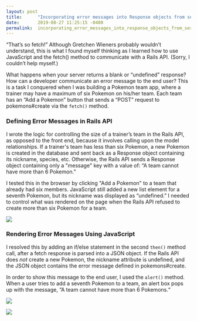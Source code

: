 ```yaml
---
layout: post
title:      "Incorporating error messages into Response objects from server"
date:       2019-08-27 11:25:15 -0400
permalink:  incorporating_error_messages_into_response_objects_from_server
---
```



“That’s so fetch!” Although Gretchen Wieners probably wouldn’t understand, this is what I found myself thinking as I learned how to use JavaScript and the fetch() method to communicate with a Rails API. (Sorry, I couldn’t help myself.)

What happens when your server returns a blank or “undefined” response? How can a developer communicate an error message to the end user? This is a task I conquered when I was building a Pokemon team app, where a trainer may have a maximum of six Pokemon on his/her team. Each team has an “Add a Pokemon” button that sends a “POST” request to pokemons#create via the `fetch()` method.

### Defining Error Messages in Rails API
I wrote the logic for controlling the size of a trainer’s team in the Rails API, as opposed to the front end, because it involves calling upon the model relationships. If a trainer's team has less than six Pokemon, a new Pokemon is created in the database and sent back as a Response object containing its nickname, species, etc. Otherwise, the Rails API sends a Response object containing only a "message" key with a value of: “A team cannot have more than 6 Pokemon.”

I tested this in the browser by clicking "Add a Pokemon" to a team that already had six members. JavaScript still added a new list element for a seventh Pokemon, but its nickname was displayed as “undefined.” I needed to control what was rendered on the page when the Rails API refused to create more than six Pokemon for a team.

![](https://i.imgur.com/akveza2.png)

### Rendering Error Messages Using JavaScript
I resolved this by adding an if/else statement in the second `then()` method call, after a fetch response is parsed into a JSON object. If the Rails API does *not* create a new Pokemon, the nickname attribute is undefined, and the JSON object contains the error message defined in pokemons#create.

In order to show this message to the end user, I used the `alert()` method. When a user tries to add a seventh Pokemon to a team, an alert box pops up with the message, “A team cannot have more than 6 Pokemons.“

![](https://i.imgur.com/sfNNOwp.png)

![](https://i.imgur.com/W7D0IZ5.png)

